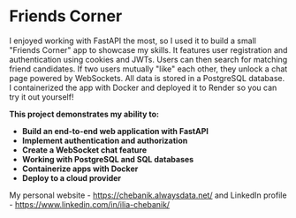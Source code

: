 # Friends Corner

I enjoyed working with FastAPI the most, so I used it to build a small "Friends Corner" app to showcase my skills. 
It features user registration and authentication using cookies and JWTs. Users can then search for matching friend candidates.
If two users mutually "like" each other, they unlock a chat page powered by WebSockets. All data is stored in a PostgreSQL database. 
I containerized the app with Docker and deployed it to Render so you can try it out yourself!


**This project demonstrates my ability to:**

- **Build an end-to-end web application with FastAPI**
- **Implement authentication and authorization**
- **Create a WebSocket chat feature**
- **Working with PostgreSQL and SQL databases**
- **Containerize apps with Docker**
- **Deploy to a cloud provider**


My personal website - https://chebanik.alwaysdata.net/ and LinkedIn profile - https://www.linkedin.com/in/ilia-chebanik/
